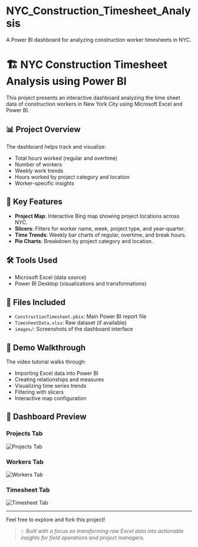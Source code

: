 # NYC_Construction_Timesheet_Analysis
A Power BI dashboard for analyzing construction worker timesheets in NYC.
# 🏗 NYC Construction Timesheet Analysis using Power BI

This project presents an interactive dashboard analyzing the time sheet data of construction workers in New York City using Microsoft Excel and Power BI.

## 📊 Project Overview

The dashboard helps track and visualize:
- Total hours worked (regular and overtime)
- Number of workers
- Weekly work trends
- Hours worked by project category and location
- Worker-specific insights

## 📍 Key Features

- **Project Map**: Interactive Bing map showing project locations across NYC.
- **Slicers**: Filters for worker name, week, project type, and year-quarter.
- **Time Trends**: Weekly bar charts of regular, overtime, and break hours.
- **Pie Charts**: Breakdown by project category and location.

## 🛠 Tools Used

- Microsoft Excel (data source)
- Power BI Desktop (visualizations and transformations)

## 📂 Files Included

- `ConstructionTimesheet.pbix`: Main Power BI report file
- `TimesheetData.xlsx`: Raw dataset (if available)
- `images/`: Screenshots of the dashboard interface

## 🎥 Demo Walkthrough

The video tutorial walks through:
- Importing Excel data into Power BI
- Creating relationships and measures
- Visualizing time series trends
- Filtering with slicers
- Interactive map configuration

## 📸 Dashboard Preview

### Projects Tab
![Projects Tab](images/projects_tab.png)

### Workers Tab
![Workers Tab](images/workers_tab.png)

### Timesheet Tab
![Timesheet Tab](images/timesheet_tab.png)

---

Feel free to explore and fork this project!

> 💡 _Built with a focus on transforming raw Excel data into actionable insights for field operations and project managers._

